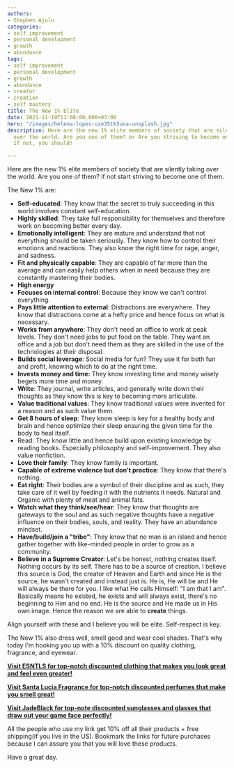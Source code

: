 ```yaml
---
authors:
- Stephen Ajulu
categories:
- self improvement
- personal development
- growth
- abundance
tags:
- self improvement
- personal development
- growth
- abundance
- creator
- creation
- self mastery
title: The New 1% Elite
date: 2021-11-19T11:08:00.000+03:00
hero: "/images/helena-lopes-uze35tk5uoa-unsplash.jpg"
description: Here are the new 1% elite members of society that are silently taking
  over the world. Are you one of them? or Are you striving to become one of them?
  If not, you should!

---
```

Here are the new 1% elite members of society that are silently taking over the world. Are you one of them? if not start striving to become one of them.

The New 1% are:

* **Self-educated**: They know that the secret to truly succeeding in this world involves constant self-education.
* **Highly skilled**: They take full responsibility for themselves and therefore work on becoming better every day.
* **Emotionally intelligent**: They are mature and understand that not everything should be taken seriously. They know how to control their emotions and reactions. They also know the right time for rage, anger, and sadness.
* **Fit and physically capable**: They are capable of far more than the average and can easily help others when in need because they are constantly mastering their bodies.
* **High energy**
* **Focuses on internal control**: Because they know we can't control everything.
* **Pays little attention to external**: Distractions are everywhere. They know that distractions come at a hefty price and hence focus on what is necessary.
* **Works from anywhere**: They don't need an office to work at peak levels. They don't need jobs to put food on the table. They want an office and a job but don't need them as they are skilled in the use of the technologies at their disposal.
* **Builds social leverage**: Social media for fun? They use it for both fun and profit, knowing which to do at the right time.
* **Invests money and time:** They know investing time and money wisely begets more time and money.
* **Write**: They journal, write articles, and generally write down their thoughts as they know this is key to becoming more articulate.
* **Value traditional values**: They know traditional values were invented for a reason and as such value them.
* **Get 8 hours of sleep**: They know sleep is key for a healthy body and brain and hence optimize their sleep ensuring the given time for the body to heal itself.
* Read: They know little and hence build upon existing knowledge by reading books. Especially philosophy and self-improvement. They also value nonfiction.
* **Love their family**: They know family is important.
* **Capable of extreme violence but don't practice**: They know that there's nothing.
* **Eat right**: Their bodies are a symbol of their discipline and as such, they take care of it well by feeding it with the nutrients it needs. Natural and Organic with plenty of meat and animal fats.
* **Watch what they think/see/hear**: They know that thoughts are gateways to the soul and as such negative thoughts have a negative influence on their bodies, souls, and reality. They have an abundance mindset.
* **Have/build/join a "tribe"**: They know that no man is an island and hence gather together with like-minded people in order to grow as a community.
* **Believe in a Supreme Creator**: Let's be honest, nothing creates itself. Nothing occurs by its self. There has to be a source of creation. I believe this source is God, the creator of Heaven and Earth and since He is the source, he wasn't created and instead just is. He is, He will be and He will always be there for you. I like what He calls Himself: "I am that I am". Basically means he existed, he exists and will always exist, there's no beginning to Him and no end. He is the source and He made us in His own image.  Hence the reason we are able to **create** things.

Align yourself with these and I believe you will be elite. Self-respect is key.

The New 1% also dress well, smell good and wear cool shades. That's why today I'm hooking you up with a 10% discount on quality clothing, fragrance, and eyewear.

[**Visit ESNTLS for top-notch discounted clothing that makes you look great and feel even greater!**](https://www.esntls.co/?ref=kuzqn53jomp-)

[**Visit Santa Lucia Fragrance for top-notch discounted perfumes that make you smell great!**](https://santaluciafragrance.com/?ref=kuzqn53jomp-)

[**Visit JadeBlack for top-note discounted sunglasses and glasses that draw out your game face perfectly!**](https://www.jadeblack.co/?ref=kuzqn53jomp-)

All the people who use my link get 10% off all their products + free shipping(if you live in the US). Bookmark the links for future purchases because I can assure you that you will love these products.

Have a great day.